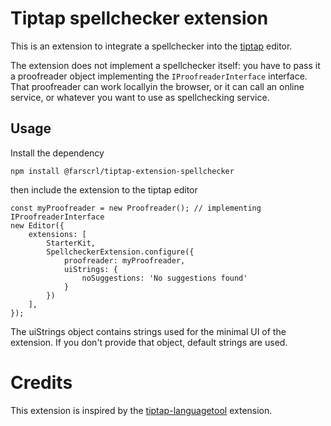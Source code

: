 # Tiptap spellchecker extension

This is an extension to integrate a spellchecker into the [tiptap](https://tiptap.dev/) editor. 

The extension does not implement a spellchecker itself: you have to pass it a proofreader object implementing the `IProofreaderInterface` interface. That proofreader can work locallyin the browser, or it can call an online service, or whatever you want to use as spellchecking service. 


## Usage
Install the dependency

```
npm install @farscrl/tiptap-extension-spellchecker
```

then include the extension to the tiptap editor

```
const myProofreader = new Proofreader(); // implementing IProofreaderInterface
new Editor({
    extensions: [
        StarterKit, 
        SpellcheckerExtension.configure({ 
            proofreader: myProofreader,
            uiStrings: {
                noSuggestions: 'No suggestions found'
            }
        })
    ],
});
```

The uiStrings object contains strings used for the minimal UI of the extension. If you don't provide that object, default strings are used. 

# Credits

This extension is inspired by the [tiptap-languagetool](https://github.com/sereneinserenade/tiptap-languagetool) extension. 
